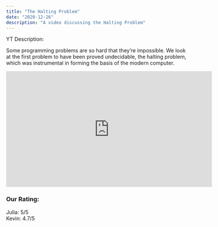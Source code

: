 ```yaml
---
title: "The Halting Problem"
date: "2020-12-26"
description: "A video discussing the Halting Problem"
---
```


YT Description:

Some programming problems are so hard that they’re impossible. We look at the first problem to have been proved undecidable, the halting problem, which was instrumental in forming the basis of the modern computer.

<iframe width="560" height="315" src="https://www.youtube.com/embed/wGLQiHXHWNk" frameborder="0" allow="accelerometer; autoplay; clipboard-write; encrypted-media; gyroscope; picture-in-picture" allowfullscreen></iframe>

<h3>Our Rating:</h3>

Julia: 5/5
</br>
Kevin: 4.7/5
